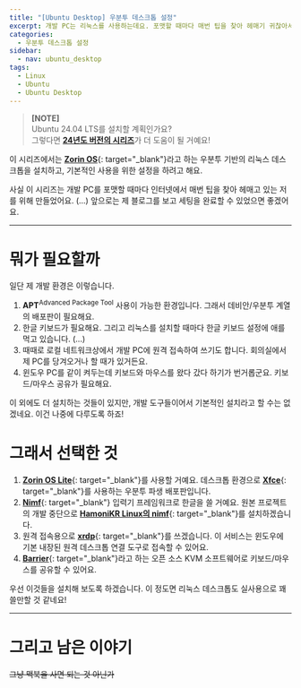 ```yaml
---
title: "[Ubuntu Desktop] 우분투 데스크톱 설정"
excerpt: 개발 PC는 리눅스를 사용하는데요. 포맷할 때마다 매번 팁을 찾아 헤매기 귀찮아서, 직접 작성했어요!
categories:
  - 우분투 데스크톱 설정
sidebar:
  - nav: ubuntu_desktop
tags:
  - Linux
  - Ubuntu
  - Ubuntu Desktop
---
```


> **[NOTE]**  
> Ubuntu 24.04 LTS를 설치할 계획인가요?  
> 그렇다면 [**24년도 버전의 시리즈**](/category/ubuntu_24_04_lts/)가 더 도움이 될 거예요!

이 시리즈에서는 [**Zorin OS**](https://zorin.com/os/){: target="_blank"}라고 하는 우분투 기반의 리눅스 데스크톱을 설치하고, 기본적인 사용을 위한 설정을 하려고 해요.

사실 이 시리즈는 개발 PC를 포맷할 때마다 인터넷에서 매번 팁을 찾아 헤매고 있는 저를 위해 만들었어요. (...) 앞으로는 제 블로그를 보고 세팅을 완료할 수 있었으면 좋겠어요.

---

# 뭐가 필요할까

일단 제 개발 환경은 이렇습니다.

1. **APT**<sup>Advanced Package Tool</sup> 사용이 가능한 환경입니다. 그래서 데비안/우분투 계열의 배포판이 필요해요.
1. 한글 키보드가 필요해요. 그리고 리눅스를 설치할 때마다 한글 키보드 설정에 애를 먹고 있습니다. (...)
1. 때때로 로컬 네트워크상에서 개발 PC에 원격 접속하여 쓰기도 합니다. 회의실에서 제 PC를 당겨오거나 할 때가 있거든요.
1. 윈도우 PC를 같이 켜두는데 키보드와 마우스를 왔다 갔다 하기가 번거롭군요. 키보드/마우스 공유가 필요해요.

이 외에도 더 설치하는 것들이 있지만, 개발 도구들이어서 기본적인 설치라고 할 수는 없겠네요. 이건 나중에 다루도록 하죠!

# 그래서 선택한 것

1. [**Zorin OS Lite**](https://zorin.com/os/download/){: target="_blank"}를 사용할 거예요. 데스크톱 환경으로 [**Xfce**](https://www.xfce.org/){: target="_blank"}를 사용하는 우분투 파생 배포판입니다.
1. [**Nimf**](https://nimf-i18n.gitlab.io/){: target="_blank"} 입력기 프레임워크로 한글을 쓸 거예요. 원본 프로젝트의 개발 중단으로 [**HamoniKR Linux의 nimf**](https://github.com/hamonikr/nimf){: target="_blank"}를 설치하겠습니다.
1. 원격 접속용으로 [**xrdp**](http://xrdp.org/){: target="_blank"}를 쓰겠습니다. 이 서비스는 윈도우에 기본 내장된 원격 데스크톱 연결 도구로 접속할 수 있어요.
1. [**Barrier**](https://github.com/debauchee/barrier){: target="_blank"}라고 하는 오픈 소스 KVM 소프트웨어로 키보드/마우스를 공유할 수 있어요.

우선 이것들을 설치해 보도록 하겠습니다. 이 정도면 리눅스 데스크톱도 실사용으로 꽤 쓸만할 것 같네요!

---

# 그리고 남은 이야기

~~그냥 맥북을 사면 되는 것 아닌가~~
